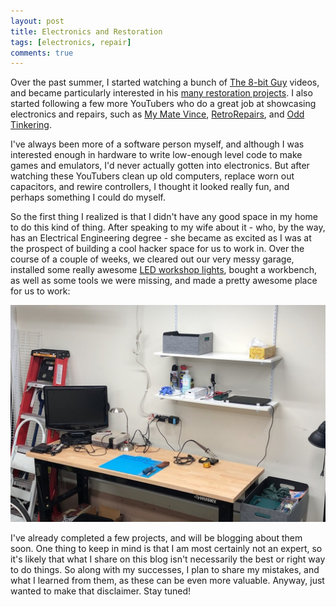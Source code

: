 ```yaml
---
layout: post
title: Electronics and Restoration
tags: [electronics, repair]
comments: true
---
```


Over the past summer, I started watching a bunch of [The 8-bit Guy](https://www.youtube.com/channel/UC8uT9cgJorJPWu7ITLGo9Ww) videos, and became particularly interested in his [many restoration projects](https://www.youtube.com/watch?v=A_vpfBJZ7JI&list=PLfABUWdDse7YTMY-iEOyHSp8K-6PDSsAs). I also started following a few more YouTubers who do a great job at showcasing electronics and repairs, such as [My Mate Vince](https://www.youtube.com/channel/UChY9Cgv-iyPDvf1Bkyx20OQ), [RetroRepairs](https://www.youtube.com/channel/UCclt_FYsR8R_fMFXOuUjFEA), and [Odd Tinkering](https://www.youtube.com/channel/UCf_suVrG2dA5BTjJhNLwthQ).

I've always been more of a software person myself, and although I was interested enough in hardware to write low-enough level code to make games and emulators, I'd never actually gotten into electronics. But after watching these YouTubers clean up old computers, replace worn out capacitors, and rewire controllers, I thought it looked really fun, and perhaps something I could do myself.

So the first thing I realized is that I didn't have any good space in my home to do this kind of thing. After speaking to my wife about it - who, by the way, has an Electrical Engineering degree - she became as excited as I was at the prospect of building a cool hacker space for us to work in. Over the course of a couple of weeks, we cleared out our very messy garage, installed some really awesome [LED workshop lights](https://www.amazon.ca/dp/B07M5SP78X/ref=pe_3034960_236394800_TE_dp_1), bought a workbench, as well as some tools we were missing, and made a pretty awesome place for us to work:

![Our Hacker Space](/assets/images/electronics/workbench.jpg)

I've already completed a few projects, and will be blogging about them soon. One thing to keep in mind is that I am most certainly not an expert, so it's likely that what I share on this blog isn't necessarily the best or right way to do things. So along with my successes, I plan to share my mistakes, and what I learned from them, as these can be even more valuable. Anyway, just wanted to make that disclaimer. Stay tuned!
